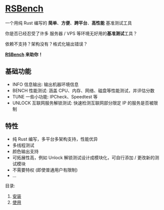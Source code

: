 # [RSBench](https://github.com/rsbench/rsbench)

一个用纯 Rust 编写的 **简单**、**方便**、**跨平台**、**高性能** 基准测试工具

你是否已经忍受了许多 服务器 / VPS 等环境无好用的**基准测试**工具？

依赖不支持？架构没有？格式化输出错误？

**[RSBench](https://github.com/rsbench/rsbench) 来助你！**

## 基础功能
- INFO 信息输出: 输出机器环境信息
- BENCH 性能测试: 涵盖 CPU、内存、网络、磁盘等性能测试，并评估分数
- TUNE 一些小功能: IPCheck、Speedtest 等
- UNLOCK 互联网服务解锁测试: 快速检测互联网部分限定 IP 的服务是否被限制

## 特性
- 纯 Rust 编写，多平台多架构支持，性能优异
- 多线程测试
- 颜色输出支持
- 可拓展性高，例如 Unlock 解锁测试设计成模块化，可自行添加 / 更改新的测试模块
- 不需要特权 (即使普通用户有限制)
- ...

目录:

1. [安装](install.zh.md)
2. [使用](usage.zh.md)